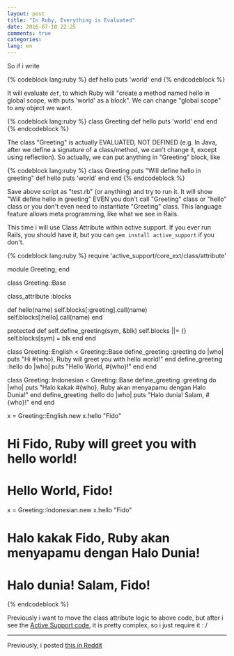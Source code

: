 ```yaml
---
layout: post
title: "In Ruby, Everything is Evaluated"
date: 2016-07-10 22:25
comments: true
categories:
lang: en
---
```


So if i write

{% codeblock lang:ruby %}
def hello
  puts 'world'
end
{% endcodeblock %}

It will evaluate `def`, to which Ruby will "create a method named hello in global scope, with puts 'world' as a block". We can change "global scope" to any object we want.

{% codeblock lang:ruby %}
class Greeting
  def hello
    puts 'world'
  end
end
{% endcodeblock %}

The class "Greeting" is actually EVALUATED, NOT DEFINED (e.g. In Java, after we define a signature of a class/method, we can't change it, except using reflection). So actually, we can put anything in "Greeting" block, like

{% codeblock lang:ruby %}
class Greeting
  puts "Will define hello in greeting"
  def hello
    puts 'world'
  end
end
{% endcodeblock %}

Save above script as "test.rb" (or anything) and try to run it. It will show "Will define hello in greeting" EVEN you don't call "Greeting" class or "hello" class or you don't even need to instantiate "Greeting" class. This language feature allows meta programming, like what we see in Rails.

This time i will use Class Attribute within active support. If you ever run Rails, you should have it, but you can `gem install active_support` if you don't.

{% codeblock lang:ruby %}
require 'active_support/core_ext/class/attribute'

module Greeting; end

class Greeting::Base

  class_attribute :blocks

  def hello(name)
    self.blocks[:greeting].call(name)
    self.blocks[:hello].call(name)
  end

  protected
  def self.define_greeting(sym, &blk)
    self.blocks ||= {}
    self.blocks[sym] = blk
  end
end

class Greeting::English < Greeting::Base
  define_greeting :greeting do |who|
    puts "Hi #{who}, Ruby will greet you with hello world!"
  end
  define_greeting :hello do |who|
    puts "Hello World, #{who}!"
  end
end

class Greeting::Indonesian < Greeting::Base
  define_greeting :greeting do |who|
    puts "Halo kakak #{who}, Ruby akan menyapamu dengan Halo Dunia!"
  end
  define_greeting :hello do |who|
    puts "Halo dunia! Salam, #{who}!"
  end
end

x = Greeting::English.new
x.hello "Fido"
# Hi Fido, Ruby will greet you with hello world!
# Hello World, Fido!
x = Greeting::Indonesian.new
x.hello "Fido"
# Halo kakak Fido, Ruby akan menyapamu dengan Halo Dunia!
# Halo dunia! Salam, Fido!
{% endcodeblock %}

Previously i want to move the class attribute logic to above code, but after i see the [Active Support code](https://github.com/rails/rails/blob/e35b98e6f5c54330245645f2ed40d56c74538902/activesupport/lib/active_support/core_ext/class/attribute.rb), it is pretty complex, so i just require it : /

----

Previously, i posted [this in Reddit](https://www.reddit.com/r/ProgrammerTIL/comments/4s2vmr/ruby_til_in_ruby_everything_is_evaluated/)